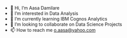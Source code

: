 - 👋 Hi, I’m Aasa Damilare
- 👀 I’m interested in Data Analysis
- 🌱 I’m currently learning IBM Cognos Analytics
- 💞️ I’m looking to collaborate on Data Science Projects
- 📫 How to reach me o.aasa@yahoo.com

<!---
adefolarinwa/adefolarinwa is a ✨ special ✨ repository because its `README.md` (this file) appears on your GitHub profile.
You can click the Preview link to take a look at your changes.
--->
